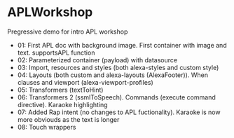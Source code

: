 # APLWorkshop
Pregressive demo for intro APL workshop

- 01: First APL doc with background image. First container with image and text. supportsAPL function
- 02: Parameterized container (payload) with datasource
- 03: Import, resources and styles (both alexa-styles and custom style)
- 04: Layouts (both custom and alexa-layouts (AlexaFooter)). When clauses and viewport (alexa-viewport-profiles)
- 05: Transformers (textToHint)
- 06: Transformers 2 (ssmlToSpeech). Commands (execute command directive). Karaoke highlighting
- 07: Added Rap intent (no changes to APL fuctionality). Karaoke is now more obviouds as the text is longer
- 08: Touch wrappers
